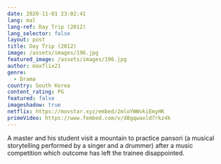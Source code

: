 ```yaml
---
date: 2020-11-01 23:02:41
lang: mal
lang-ref: Day Trip (2012)
lang_selector: false
layout: post
title: Day Trip (2012)
image: /assets/images/196.jpg
featured_image: /assets/images/196.jpg
author: maxflix21
genre:
  - Drama
country: South Korea
content_rating: PG
featured: false
imageshadow: true
netflix: https://movstar.xyz/embed/2mloYWWvkiEmyHK
primeVideo: https://www.fembed.com/v/d8gqwaxld7rkz4k
---
```

A master and his student visit a mountain to practice pansori (a musical storytelling performed by a singer and a drummer) after a music competition which outcome has left the trainee disappointed.